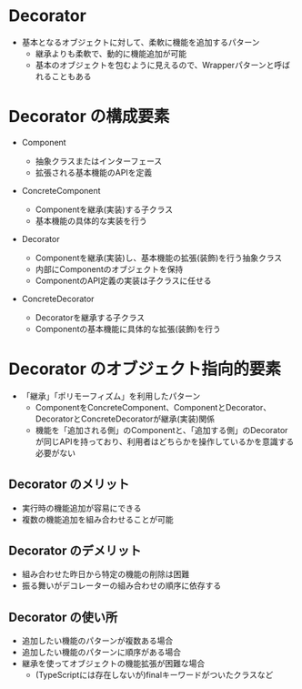 # Decorator
-   基本となるオブジェクトに対して、柔軟に機能を追加するパターン
    -   継承よりも柔軟で、動的に機能追加が可能
    -   基本のオブジェクトを包むように見えるので、Wrapperパターンと呼ばれることもある

# Decorator の構成要素
- Component
  - 抽象クラスまたはインターフェース
  - 拡張される基本機能のAPIを定義

- ConcreteComponent
  - Componentを継承(実装)する子クラス
  - 基本機能の具体的な実装を行う

- Decorator
  - Componentを継承(実装)し、基本機能の拡張(装飾)を行う抽象クラス
  - 内部にComponentのオブジェクトを保持
  - ComponentのAPI定義の実装は子クラスに任せる

- ConcreteDecorator
  - Decoratorを継承する子クラス
  - Componentの基本機能に具体的な拡張(装飾)を行う

# Decorator のオブジェクト指向的要素
-   「継承」「ポリモーフィズム」を利用したパターン
    -   ComponentをConcreteComponent、ComponentとDecorator、DecoratorとConcreteDecoratorが継承(実装)関係
    - 機能を「追加される側」のComponentと、「追加する側」のDecoratorが同じAPIを持っており、利用者はどちらかを操作しているかを意識する必要がない

## Decorator のメリット
- 実行時の機能追加が容易にできる
- 複数の機能追加を組み合わせることが可能

## Decorator のデメリット
- 組み合わせた昨日から特定の機能の削除は困難
- 振る舞いがデコレーターの組み合わせの順序に依存する

## Decorator の使い所
- 追加したい機能のパターンが複数ある場合
- 追加したい機能のパターンに順序がある場合
- 継承を使ってオブジェクトの機能拡張が困難な場合
  - (TypeScriptには存在しないが)finalキーワードがついたクラスなど
